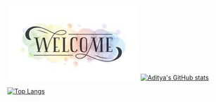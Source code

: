 [![Aditya's Github Welcome Banner](./assests/welcome.jfif)](https://adityaphalswal.github.io/)
[![Aditya's GitHub stats](https://github-readme-stats.vercel.app/api?username=adityaphalswal)](https://adityaphalswal.github.io/)

[![Top Langs](https://github-readme-stats.vercel.app/api/top-langs/?username=adityaphalswal)](https://adityaphalswal.github.io/)